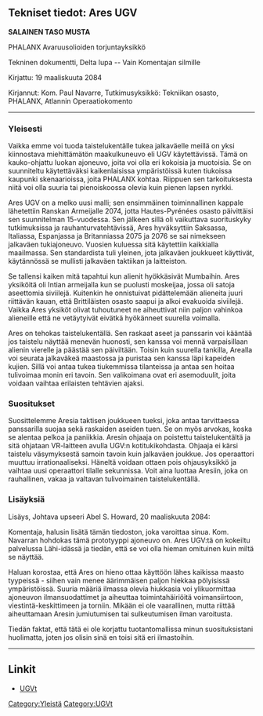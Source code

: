 ## Tekniset tiedot: Ares UGV

**SALAINEN TASO MUSTA**

PHALANX Avaruusolioiden torjuntayksikkö

Tekninen dokumentti, Delta lupa -- Vain Komentajan silmille

Kirjattu: 19 maaliskuuta 2084

Kirjannut: Kom. Paul Navarre, Tutkimusyksikkö: Tekniikan osasto,
PHALANX, Atlannin Operaatiokomento

------------------------------------------------------------------------

### Yleisesti

Vaikka emme voi tuoda taistelukentälle tukea jalkaväelle meillä on yksi
kiinnostava miehittämätön maakulkuneuvo eli UGV käytettävissä. Tämä on
kauko-ohjattu luokan ajoneuvo, joita voi olla eri kokoisia ja muotoisia.
Se on suunniteltu käytettäväksi kaikenlaisissa ympäristöissä kuten
tiukoissa kaupunki skenaarioissa, joita PHALANX kohtaa. Riippuen sen
tarkoituksesta niitä voi olla suuria tai pienoiskoossa olevia kuin
pienen lapsen nyrkki.

Ares UGV on a melko uusi malli; sen ensimmäinen toiminnallinen kappale
lähetettiin Ranskan Armeijalle 2074, jotta Hautes-Pyrénées osasto
päivittäisi sen suunnitelman 15-vuodessa. Sen jälkeen sillä oli
vaikuttava suorituskyky tutkimuksissa ja rauhanturvatehtävissä, Ares
hyväksyttiin Saksassa, Italiassa, Espanjassa ja Britanniassa 2075 ja
2076 se sai nimekseen jalkaväen tukiajoneuvo. Vuosien kuluessa sitä
käytettiin kaikkialla maailmassa. Sen standardista tuli yleinen, jota
jalkaväen joukkueet käyttivät, käytännössä se mullisti jalkaväen
taktiikan ja laitteiston.

Se tallensi kaiken mitä tapahtui kun alienit hyökkäsivät Mumbaihin. Ares
yksiköitä oli Intian armeijalla kun se puolusti moskeijaa, jossa oli
satoja aseettomia siviilejä. Kuitenkin he onnistuivat pidättelemään
alieneita juuri riittävän kauan, että Brittiläisten osasto saapui ja
alkoi evakuoida siviilejä. Vaikka Ares yksiköt olivat tuhoutuneet ne
aiheuttivat niin paljon vahinkoa alieneille että ne vetäytyivät eivätkä
hyökänneet suurella voimalla.

Ares on tehokas taistelukentällä. Sen raskaat aseet ja panssarin voi
kääntää jos taistelu näyttää menevän huonosti, sen kanssa voi mennä
varpaisillaan alienin vierelle ja päästää sen päiviltään. Toisin kuin
suurella tankilla, Arealla voi seurata jalkaväkeä maastossa ja puristaa
sen kanssa läpi kapeiden kujien. Sillä voi antaa tukea tiukemmissa
tilanteissa ja antaa sen hoitaa tulivoimaa monin eri tavoin. Sen
valikoimana ovat eri asemoduulit, joita voidaan vaihtaa erilaisten
tehtävien ajaksi.

### Suositukset

Suosittelemme Aresia taktisen joukkueen tueksi, joka antaa tarvittaessa
panssarilla suojaa sekä raskaiden aseiden tuen. Se on myös arvokas,
koska se alentaa pelkoa ja paniikkia. Aresin ohjaaja on poistettu
taistelukentältä ja sitä ohjataan VR-laitteen avulla UGV:n
kotitukikohdasta. Ohjaaja ei kärsi taistelu väsymyksestä samoin tavoin
kuin jalkaväen joukkue. Jos operaattori muuttuu irrationaaliseksi.
Häneltä voidaan ottaen pois ohjausyksikkö ja vaihtaa uusi operaattori
tilalle sekunnissa. Voit aina luottaa Aresiin, joka on rauhallinen,
vakaa ja valtavan tulivoimainen taistelukentällä.

### Lisäyksiä

Lisäys, Johtava upseeri Abel S. Howard, 20 maaliskuuta 2084:

Komentaja, halusin lisätä tämän tiedoston, joka varoittaa sinua. Kom.
Navarran hohdokas tämä prototyyppi ajoneuvo on. Ares UGV:tä on kokeiltu
palvelussa Lähi-idässä ja tiedän, että se voi olla hieman omituinen kuin
miltä se näyttää.

Haluan korostaa, että Ares on hieno ottaa käyttöön lähes kaikissa maasto
tyypeissä - siihen vain menee äärimmäisen paljon hiekkaa pölyisissä
ympäristöissä. Suuria määriä ilmassa olevia hiukkasia voi ylikuormittaa
ajoneuvon ilmansuodattimet ja aiheuttaa toimintahäiriöitä
voimansiirtoon, viestintä-keskittimeen ja torniin. Mikään ei ole
vaarallinen, mutta riittää aiheuttamaan Aresin jumiutumisen tai
sulkeutumisen ilman varoitusta.

Tiedän faktat, että tätä ei ole korjattu tuotantomallissa minun
suosituksistani huolimatta, joten jos olisin sinä en toisi sitä eri
ilmastoihin.

------------------------------------------------------------------------

## Linkit

- [UGVt](UGVt "wikilink")

[Category:Yleistä](Category:Yleistä "wikilink")
[Category:UGVt](Category:UGVt "wikilink")